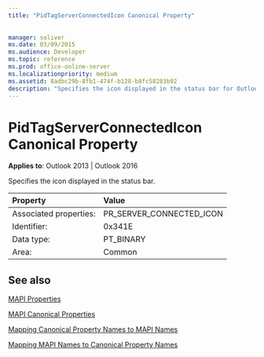 ```yaml
---
title: "PidTagServerConnectedIcon Canonical Property"
 
 
manager: soliver
ms.date: 03/09/2015
ms.audience: Developer
ms.topic: reference
ms.prod: office-online-server
ms.localizationpriority: medium
ms.assetid: 8adbc29b-8fb1-474f-b128-b8fc58283b92
description: "Specifies the icon displayed in the status bar for Outlook 2013 or Outlook 2016."
---
```


# PidTagServerConnectedIcon Canonical Property

  
  
**Applies to**: Outlook 2013 | Outlook 2016 
  
Specifies the icon displayed in the status bar.
  
|Property |Value |
|:-----|:-----|
|Associated properties:  <br/> |PR_SERVER_CONNECTED_ICON  <br/> |
|Identifier:  <br/> |0x341E  <br/> |
|Data type:  <br/> |PT_BINARY  <br/> |
|Area:  <br/> |Common  <br/> |
   
## See also



[MAPI Properties](mapi-properties.md)
  
[MAPI Canonical Properties](mapi-canonical-properties.md)
  
[Mapping Canonical Property Names to MAPI Names](mapping-canonical-property-names-to-mapi-names.md)
  
[Mapping MAPI Names to Canonical Property Names](mapping-mapi-names-to-canonical-property-names.md)

